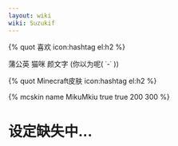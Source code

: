 ```yaml
---
layout: wiki
wiki: Suzukif
---
```


{% quot 喜欢 icon:hashtag el:h2 %}

蒲公英
猫咪
颜文字
(你以为呢( ˙-˙ ))

{% quot Minecraft皮肤 icon:hashtag el:h2 %}

{% mcskin name MikuMkiu true true 200 300 %}


# 设定缺失中...
